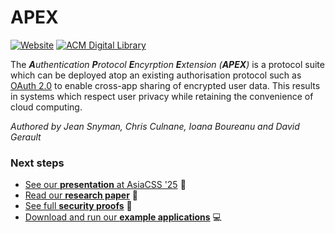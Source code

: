 # APEX

[![Website](https://img.shields.io/badge/%E2%84%B9%EF%B8%8F%20Website-blue)](https://uos-sccs.github.io/apex/)
[![ACM Digital Library](https://img.shields.io/badge/ACM%20Digital%20Library-lightblue?logo=acm&logoColor=0085CA)](https://dl.acm.org/doi/10.1145/3708821.3736217)

The _**A**uthentication **P**rotocol **E**ncyrption **E**xtension (**APEX**)_ is a protocol suite which can be deployed atop an existing authorisation protocol such as [OAuth 2.0](https://oauth.net/2/) to enable cross-app sharing of encrypted user data. This results in systems which respect user privacy while retaining the convenience of cloud computing.

_Authored by Jean Snyman, Chris Culnane, Ioana Boureanu and David Gerault_

### Next steps

- [See our **presentation** at AsiaCSS '25](https://uos-sccs.github.io/apex/) 🎤
- [Read our **research paper**](https://dl.acm.org/doi/10.1145/3708821.3736217) 📖
- [See full **security proofs**](https://github.com/uos-sccs/apex/raw/refs/heads/main/paper/asiaccs25-118-extended.pdf) 📝
- [Download and run our **example applications**](demo) 💻